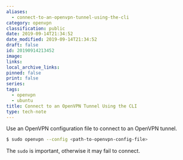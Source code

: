 ```yaml
---
aliases:
  - connect-to-an-openvpn-tunnel-using-the-cli
category: openvpn
classification: public
date: 2019-09-14T21:34:52
date_modified: 2019-09-14T21:34:52
draft: false
id: 20190914213452
image: 
links: 
local_archive_links: 
pinned: false
print: false
series: 
tags:
  - openvpn
  - ubuntu
title: Connect to an OpenVPN Tunnel Using the CLI
type: tech-note
---
```


Use an OpenVPN configuration file to connect to an OpenVPN tunnel.

``` sh
$ sudo openvpn --config <path-to-openvpn-config-file>
```

The `sudo` is important, otherwise it may fail to connect.